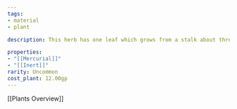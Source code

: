 ```yaml
---
tags:
- material
- plant

description: This herb has one leaf which grows from a stalk about three inches from the ground. Will create an oily solution if boiled in water for a few hours.

properties:
- "[[Mercurial]]"
- "[[Inert]]"
rarity: Uncommon
cost_plant: 12.00gp
---
```

[[Plants Overview]]